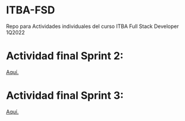 # ITBA-FSD
Repo para Actividades individuales del curso ITBA Full Stack Developer 1Q2022

# Actividad final Sprint 2:
[Aquí.](/SecondSprint/index.html)

# Actividad final Sprint 3:
[Aquí.](/ThirdSprint/src/pages/landing/index.html)
